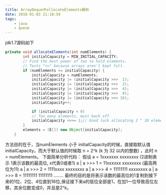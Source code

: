 ```yaml
---
title: ArrayDeque中allocateElements解析
date: 2018-01-03 21:10:59
tags:
	- java
	- queue
---
```

<!-- more -->

jdk1.7源码如下

```java
private void allocateElements(int numElements) {
        int initialCapacity = MIN_INITIAL_CAPACITY;
        // Find the best power of two to hold elements.
        // Tests "<=" because arrays aren't kept full.
        if (numElements >= initialCapacity) {
            initialCapacity = numElements;
            initialCapacity |= (initialCapacity >>>  1);
            initialCapacity |= (initialCapacity >>>  2);
            initialCapacity |= (initialCapacity >>>  4);
            initialCapacity |= (initialCapacity >>>  8);
            initialCapacity |= (initialCapacity >>> 16);
            initialCapacity++;

            if (initialCapacity < 0)   
            // Too many elements, must back off
            initialCapacity >>>= 1;// Good luck allocating 2 ^ 30 elements
        }
        elements = (E[]) new Object[initialCapacity];
    }
```

方法目的在于，当numElements 小于 initialCapacity的时候，直接取默认值 initialCapacity，而大于默认值的时候取 n = 2^k (k 为 32 以内的整数) ，此时 n > numElements。
下面简单分析代码：
假设 a = 1xxxxxxx xxxxxxxx  (2进制表示 1表示该数的最高位, x代表0或者1)
a | a >>> 1    =  11xxxxxx xxxxxxxx  (最高两位为11)
a | a >>> 2    =  1111xxxx xxxxxxxx
a | a >>> 4    =  11111111 xxxxxxxx
a | a >>> 8    =  11111111 11111111
……..
最终的目的是将表示该数的最高位的1复制到接下来的1位、2位、4位直到16位,保证接下来a的低位全部是1，在加1一位导致高位左移，其余位数变成0，并且是2^k。
